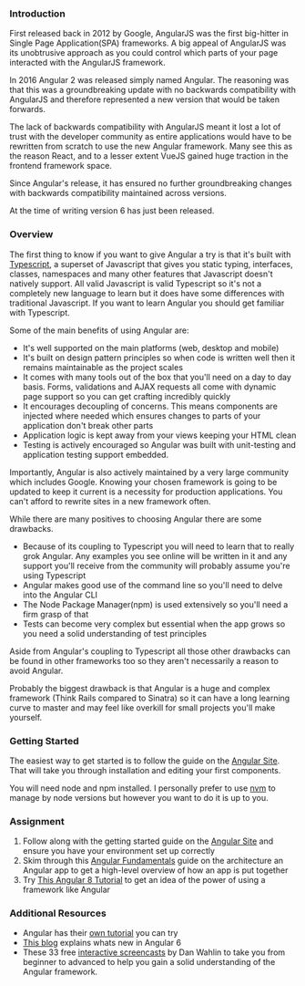 ### Introduction

First released back in 2012 by Google, AngularJS was the first big-hitter in Single Page Application(SPA) frameworks. A big appeal of AngularJS was its unobtrusive approach as you could control which parts of your page interacted with the AngularJS framework.

In 2016 Angular 2 was released simply named Angular. The reasoning was that this was a groundbreaking update with no backwards compatibility with AngularJS and therefore represented a new version that would be taken forwards.

The lack of backwards compatibility with AngularJS meant it lost a lot of trust with the developer community as entire applications would have to be rewritten from scratch to use the new Angular framework. Many see this as the reason React, and to a lesser extent VueJS gained huge traction in the frontend framework space.

Since Angular's release, it has ensured no further groundbreaking changes with backwards compatibility maintained across versions.

At the time of writing version 6 has just been released.

### Overview

The first thing to know if you want to give Angular a try is that it's built with [Typescript](https://www.typescriptlang.org/), a superset of Javascript that gives you static typing, interfaces, classes, namespaces and many other features that Javascript doesn't natively support. All valid Javascript is valid Typescript so it's not a completely new language to learn but it does have some differences with traditional Javascript. If you want to learn Angular you should get familiar with Typescript.

Some of the main benefits of using Angular are:

- It's well supported on the main platforms (web, desktop and mobile)
- It's built on design pattern principles so when code is written well then it remains maintainable as the project scales
- It comes with many tools out of the box that you'll need on a day to day basis. Forms, validations and AJAX requests all come with dynamic page support so you can get crafting incredibly quickly
- It encourages decoupling of concerns. This means components are injected where needed which ensures changes to parts of your application don't break other parts
- Application logic is kept away from your views keeping your HTML clean
- Testing is actively encouraged so Angular was built with unit-testing and application testing support embedded.

Importantly, Angular is also actively maintained by a very large community which includes Google. Knowing your chosen framework is going to be updated to keep it current is a necessity for production applications. You can't afford to rewrite sites in a new framework often.

While there are many positives to choosing Angular there are some drawbacks.

- Because of its coupling to Typescript you will need to learn that to really grok Angular. Any examples you see online will be written in it and any support you'll receive from the community will probably assume you're using Typescript
- Angular makes good use of the command line so you'll need to delve into the Angular CLI
- The Node Package Manager(npm) is used extensively so you'll need a firm grasp of that
- Tests can become very complex but essential when the app grows so you need a solid understanding of test principles

Aside from Angular's coupling to Typescript all those other drawbacks can be found in other frameworks too so they aren't necessarily a reason to avoid Angular.

Probably the biggest drawback is that Angular is a huge and complex framework (Think Rails compared to Sinatra) so it can have a long learning curve to master and may feel like overkill for small projects you'll make yourself.

### Getting Started

The easiest way to get started is to follow the guide on the [Angular Site](https://angular.io/guide/quickstart). That will take you through installation and editing your first components.

You will need node and npm installed. I personally prefer to use [nvm](https://github.com/creationix/nvm) to manage by node versions but however you want to do it is up to you.

### Assignment

1. Follow along with the getting started guide on the [Angular Site](https://angular.io/guide/quickstart) and ensure you have your environment set up correctly
2. Skim through this [Angular Fundamentals](https://angular.io/guide/architecture) guide on the architecture an Angular app to get a high-level overview of how an app is put together
3. Try [This Angular 8 Tutorial](https://coursetro.com/posts/code/174/Angular-8-Tutorial-&-Crash-Course) to get an idea of the power of using a framework like Angular

### Additional Resources

- Angular has their [own tutorial](https://angular.io/tutorial) you can try
- [This blog](https://www.telerik.com/blogs/whats-new-in-angular-6) explains whats new in Angular 6
- These 33 free [interactive screencasts](https://scrimba.com/g/gyourfirstangularapp) by Dan Wahlin to take you from beginner to advanced to help you gain a solid understanding of the Angular framework.
